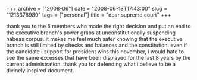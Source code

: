 +++
archive = ["2008-06"]
date = "2008-06-13T17:43:00"
slug = "1213378980"
tags = ["personal"]
title = "dear supreme court"
+++

thank you to the 5 members who made the right decision and put an end to
the executive branch's power grabs at unconstitutionally suspending habeas
corpus. it makes me feel much safer knowing that the executive branch is
still limited by checks and balances and the constitution. even if the
candidate i support for president wins this november, i would hate to see
the same excesses that have been displayed for the last 8 years by the
current administration. thank you for defending what i believe to be
a divinely inspired document.

